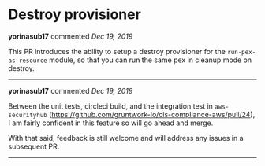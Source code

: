 # Destroy provisioner

**yorinasub17** commented *Dec 19, 2019*

This PR introduces the ability to setup a destroy provisioner for the `run-pex-as-resource` module, so that you can run the same pex in cleanup mode on destroy.
<br />
***


**yorinasub17** commented *Dec 19, 2019*

Between the unit tests, circleci build, and the integration test in `aws-securityhub` (https://github.com/gruntwork-io/cis-compliance-aws/pull/24), I am fairly confident in this feature so will go ahead and merge.

With that said, feedback is still welcome and will address any issues in a subsequent PR.
***

